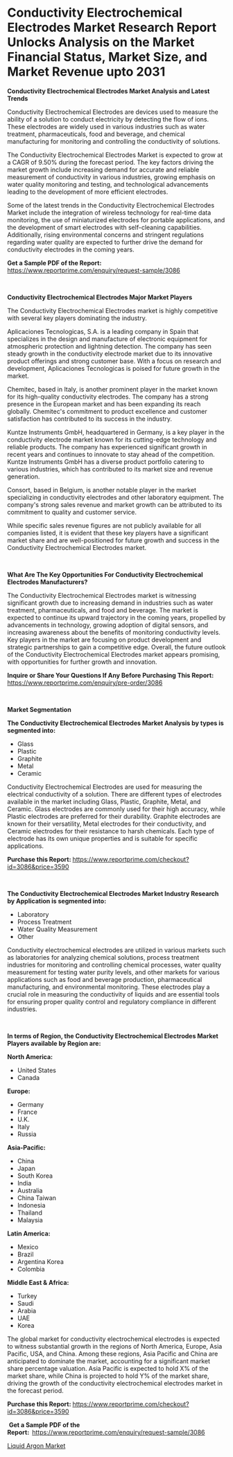 <p><h1>Conductivity Electrochemical Electrodes Market Research Report Unlocks Analysis on the Market Financial Status, Market Size, and Market Revenue upto 2031</h1></p><p><strong>Conductivity Electrochemical Electrodes Market Analysis and Latest Trends</strong></p>
<p><p>Conductivity Electrochemical Electrodes are devices used to measure the ability of a solution to conduct electricity by detecting the flow of ions. These electrodes are widely used in various industries such as water treatment, pharmaceuticals, food and beverage, and chemical manufacturing for monitoring and controlling the conductivity of solutions.</p><p>The Conductivity Electrochemical Electrodes Market is expected to grow at a CAGR of 9.50% during the forecast period. The key factors driving the market growth include increasing demand for accurate and reliable measurement of conductivity in various industries, growing emphasis on water quality monitoring and testing, and technological advancements leading to the development of more efficient electrodes.</p><p>Some of the latest trends in the Conductivity Electrochemical Electrodes Market include the integration of wireless technology for real-time data monitoring, the use of miniaturized electrodes for portable applications, and the development of smart electrodes with self-cleaning capabilities. Additionally, rising environmental concerns and stringent regulations regarding water quality are expected to further drive the demand for conductivity electrodes in the coming years.</p></p>
<p><strong>Get a Sample PDF of the Report:&nbsp;</strong> <a href="https://www.reportprime.com/enquiry/request-sample/3086">https://www.reportprime.com/enquiry/request-sample/3086</a></p>
<p>&nbsp;</p>
<p><strong>Conductivity Electrochemical Electrodes Major Market Players</strong></p>
<p><p>The Conductivity Electrochemical Electrodes market is highly competitive with several key players dominating the industry. </p><p>Aplicaciones Tecnologicas, S.A. is a leading company in Spain that specializes in the design and manufacture of electronic equipment for atmospheric protection and lightning detection. The company has seen steady growth in the conductivity electrode market due to its innovative product offerings and strong customer base. With a focus on research and development, Aplicaciones Tecnologicas is poised for future growth in the market.</p><p>Chemitec, based in Italy, is another prominent player in the market known for its high-quality conductivity electrodes. The company has a strong presence in the European market and has been expanding its reach globally. Chemitec's commitment to product excellence and customer satisfaction has contributed to its success in the industry.</p><p>Kuntze Instruments GmbH, headquartered in Germany, is a key player in the conductivity electrode market known for its cutting-edge technology and reliable products. The company has experienced significant growth in recent years and continues to innovate to stay ahead of the competition. Kuntze Instruments GmbH has a diverse product portfolio catering to various industries, which has contributed to its market size and revenue generation.</p><p>Consort, based in Belgium, is another notable player in the market specializing in conductivity electrodes and other laboratory equipment. The company's strong sales revenue and market growth can be attributed to its commitment to quality and customer service.</p><p>While specific sales revenue figures are not publicly available for all companies listed, it is evident that these key players have a significant market share and are well-positioned for future growth and success in the Conductivity Electrochemical Electrodes market.</p></p>
<p>&nbsp;</p>
<p><strong>What Are The Key Opportunities For Conductivity Electrochemical Electrodes Manufacturers?</strong></p>
<p><p>The Conductivity Electrochemical Electrodes market is witnessing significant growth due to increasing demand in industries such as water treatment, pharmaceuticals, and food and beverage. The market is expected to continue its upward trajectory in the coming years, propelled by advancements in technology, growing adoption of digital sensors, and increasing awareness about the benefits of monitoring conductivity levels. Key players in the market are focusing on product development and strategic partnerships to gain a competitive edge. Overall, the future outlook of the Conductivity Electrochemical Electrodes market appears promising, with opportunities for further growth and innovation.</p></p>
<p><strong>Inquire or Share Your Questions If Any Before Purchasing This Report:</strong> <a href="https://www.reportprime.com/enquiry/pre-order/3086">https://www.reportprime.com/enquiry/pre-order/3086</a></p>
<p>&nbsp;</p>
<p><strong>Market Segmentation</strong></p>
<p><strong>The Conductivity Electrochemical Electrodes Market Analysis by types is segmented into:</strong></p>
<p><ul><li>Glass</li><li>Plastic</li><li>Graphite</li><li>Metal</li><li>Ceramic</li></ul></p>
<p><p>Conductivity Electrochemical Electrodes are used for measuring the electrical conductivity of a solution. There are different types of electrodes available in the market including Glass, Plastic, Graphite, Metal, and Ceramic. Glass electrodes are commonly used for their high accuracy, while Plastic electrodes are preferred for their durability. Graphite electrodes are known for their versatility, Metal electrodes for their conductivity, and Ceramic electrodes for their resistance to harsh chemicals. Each type of electrode has its own unique properties and is suitable for specific applications.</p></p>
<p><strong>Purchase this Report:&nbsp;</strong><a href="https://www.reportprime.com/checkout?id=3086&price=3590">https://www.reportprime.com/checkout?id=3086&price=3590</a></p>
<p>&nbsp;</p>
<p><strong>The Conductivity Electrochemical Electrodes Market Industry Research by Application is segmented into:</strong></p>
<p><ul><li>Laboratory</li><li>Process Treatment</li><li>Water Quality Measurement</li><li>Other</li></ul></p>
<p><p>Conductivity electrochemical electrodes are utilized in various markets such as laboratories for analyzing chemical solutions, process treatment industries for monitoring and controlling chemical processes, water quality measurement for testing water purity levels, and other markets for various applications such as food and beverage production, pharmaceutical manufacturing, and environmental monitoring. These electrodes play a crucial role in measuring the conductivity of liquids and are essential tools for ensuring proper quality control and regulatory compliance in different industries.</p></p>
<p>&nbsp;</p>
<p><strong>In terms of Region, the Conductivity Electrochemical Electrodes Market Players available by Region are:</strong></p>
<p>
    <p> <strong> North America: </strong>
        <ul>
            <li>United States</li>
            <li>Canada</li>
        </ul>
        </p> 
    <p> <strong> Europe: </strong>
        <ul>
            <li>Germany</li>
            <li>France</li>
            <li>U.K.</li>
            <li>Italy</li>
            <li>Russia</li>
        </ul>
        </p> 
    <p> <strong> Asia-Pacific: </strong>
        <ul>
            <li>China</li>
            <li>Japan</li>
            <li>South Korea</li>
            <li>India</li>
            <li>Australia</li>
            <li>China Taiwan</li>
            <li>Indonesia</li>
            <li>Thailand</li>
            <li>Malaysia</li>
        </ul>
        </p> 
    <p> <strong> Latin America: </strong>
        <ul>
            <li>Mexico</li>
            <li>Brazil</li>
            <li>Argentina Korea</li>
            <li>Colombia</li>
        </ul>
        </p> 
    <p> <strong> Middle East & Africa: </strong>
        <ul>
            <li>Turkey</li>
            <li>Saudi</li>
            <li>Arabia</li>
            <li>UAE</li>
            <li>Korea</li>
        </ul>
    </p>
    </p>
<p><p>The global market for conductivity electrochemical electrodes is expected to witness substantial growth in the regions of North America, Europe, Asia Pacific, USA, and China. Among these regions, Asia Pacific and China are anticipated to dominate the market, accounting for a significant market share percentage valuation. Asia Pacific is expected to hold X% of the market share, while China is projected to hold Y% of the market share, driving the growth of the conductivity electrochemical electrodes market in the forecast period.</p></p>
<p><strong>Purchase this Report: </strong><a href="https://www.reportprime.com/checkout?id=3086&price=3590">https://www.reportprime.com/checkout?id=3086&price=3590</a></p>
<p>&nbsp;<strong>Get a Sample PDF of the Report:&nbsp;&nbsp;</strong><a href="https://www.reportprime.com/enquiry/request-sample/3086">https://www.reportprime.com/enquiry/request-sample/3086</a></p>
<p><strong></strong></p>
<p><p><a href="https://woozy-pyroraptor-a1f.notion.site/Global-Liquid-Argon-Market-by-Types-Applications-and-Major-Players-with-Regional-Growth-Rate-Anal-12e5e57c7bea48ec9606b3efdfdc9821">Liquid Argon Market</a></p></p>